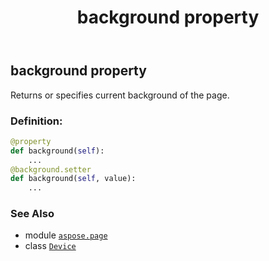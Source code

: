 ﻿---
title: background property
second_title: Aspose.Page for Python via .NET API References
description: 
type: docs
weight: 430
url: /python-net/aspose.page/device/background/
is_root: false
---

## background property


Returns or specifies current background of the page.
### Definition:
```python
@property
def background(self):
    ...
@background.setter
def background(self, value):
    ...
```

### See Also
* module [`aspose.page`](../../)
* class [`Device`](/page/python-net/aspose.page/device)
